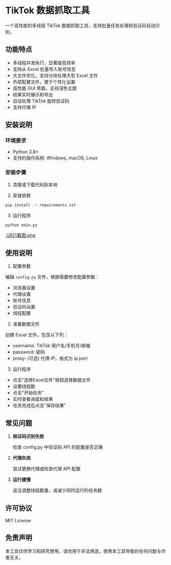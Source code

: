 # TikTok 数据抓取工具

一个高性能的多线程 TikTok 数据抓取工具，支持批量任务处理和验证码自动识别。

## 功能特点

- 多线程并发执行，显著提高效率
- 支持从 Excel 批量导入账号信息
- 大文件优化，支持分块处理大型 Excel 文件
- 外部配置文件，便于个性化设置
- 高性能 GUI 界面，支持深色主题
- 结果实时展示和导出
- 自动处理 TikTok 旋转验证码
- 支持代理 IP

## 安装说明

### 环境要求

- Python 3.8+
- 支持的操作系统: Windows, macOS, Linux

### 安装步骤

1. 克隆或下载代码到本地

2. 安装依赖

```bash
pip install -r requirements.txt
```

3. 运行程序

```bash
python main.py
```

[.\运行截图.png](https://github.com/BMHX/TikTok-data/blob/main/%E8%BF%90%E8%A1%8C%E6%88%AA%E5%9B%BE.png)
## 使用说明

1. 配置参数

编辑 `config.py` 文件，根据需要修改配置参数：

- 浏览器设置
- 代理设置
- 账号信息
- 验证码设置
- 线程配置

2. 准备数据文件

创建 Excel 文件，包含以下列：
- username: TikTok 用户名/手机号/邮箱
- password: 密码
- proxy: (可选) 代理 IP，格式为 ip:port

3. 运行程序

- 点击"选择Excel文件"按钮选择数据文件
- 设置线程数
- 点击"开始任务"
- 实时查看进度和结果
- 任务完成后点击"保存结果"

## 常见问题

1. **验证码识别失败**

   检查 config.py 中验证码 API 的配置是否正确

2. **代理失效**

   尝试更换代理或检查代理 API 配置

3. **运行缓慢**

   适当调整线程数量，或减少同时运行的任务数
   

## 许可协议

MIT License

## 免责声明

本工具仅供学习和研究使用，请勿用于非法用途。使用本工具导致的任何问题与作者无关。 
